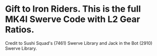 # Gift to Iron Riders. This is the full MK4I Swerve Code with L2 Gear Ratios. 
Credit to Sushi Squad's (7461) Swerve Library and Jack in the Bot (2910) Swerve Library.
